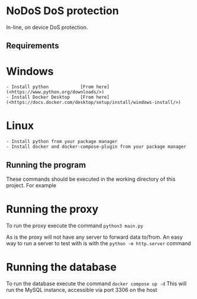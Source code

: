 # NoDoS DoS protection
In-line, on device DoS protection.

## Requirements
# Windows
    - Install python            [From here](<https://www.python.org/downloads/>)
    - Install Docker Desktop    [From here](<https://docs.docker.com/desktop/setup/install/windows-install/>)

# Linux
    - Install python from your package manager
    - Install docker and docker-compose-plugin from your package manager

## Running the program
These commands should be executed in the working directory of this project.
For example

# Running the proxy
To run the proxy execute the command `python3 main.py`

As is the proxy will not have any server to forward data to/from.
An easy way to run a server to test with is with the `python -m http.server` command

# Running the database
To run the database execute the command `docker compose up -d`
This will run the MySQL instance, accessible via port 3306 on the host
